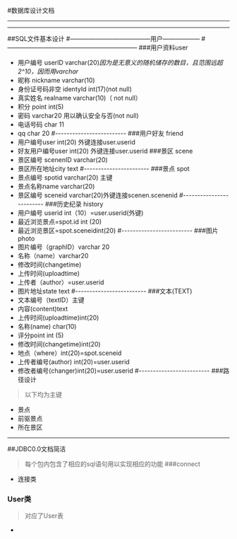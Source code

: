 #数据库设计文档
_____________________________
- - - - -----------------------
##SQL文件基本设计
#—————————————用户——————
#—————————————————————
###用户资料user
*  用户编号 userID varchar(20)*因为是无意义的随机储存的数目，且范围远超2^10，因而用varchar*
* 昵称 nickname varchar(10)
* 身份证号码非空 identyId int(17)(not null)
* 真实姓名 realname varchar(10)（ not null）
* 积分 point int(5)
* 密码 varchar20 用以确认安全与否(not null)
* 电话号码 char 11
* qq  char 20
#-------------------------
###用户好友 friend
* 用户编号user int(20) 外键连接user.userid
* 好友用户编号user int(20) 外键连接user.userid
###景区 scene
* 景区编号 scenenID varchar(20)
* 景区所在地址city text
#-----------------------
###景点 spot
* 景点编号 spotid varchar(20) 主键
* 景点名称name varchar(20)
* 景区编号 sceneid  varchar(20)外键连接scenen.scenenid
#-------------------------
###历史纪录 history
* 用户编号 userid int（10）=user.userid(外键)
* 最近浏览景点=spot.id int (20)
* 最近浏览景区=spot.sceneidint(20)
#-------------------------
###图片photo
* 图片编号（graphID）varchar 20
* 名称（name）varchar20
* 修改时间(changetime)
* 上传时间(uploadtime)
* 上传者（author）=user.userid
* 图片地址state text
#-------------------------
###文本(TEXT)
* 文本编号（textID）主键
* 内容(content)text
* 上传时间(uploadtime)int(20)
* 名称(name) char(10)
*   评分point int (5)
* 修改时间(changetime)int(20)
* 地点（where）int(20)=spot.sceneid
* 上传者编号(author) int(20)=user.userid
* 修改者编号(changer)int(20)=user.userid
#-------------------------
###路径设计
>以下均为主键
* 景点
*   前驱景点
* 所在景区
-------------------------------------------------------
##JDBC0.0文档简洁
> 每个包内包含了相应的sql语句用以实现相应的功能
###connect
* 连接类
### User类
>对应了User表
* 


